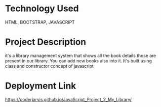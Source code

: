 # Technology Used
HTML, BOOTSTRAP, JAVASCRIPT
# Project Description
it's a library management system that shows all the book details those are present in our library. You can add new books also into it. It's built using class and constructor concept of javascript
# Deployment Link
https://coderjarvis.github.io/JavaScript_Project_2_My_Library/
